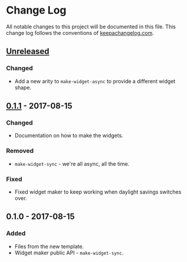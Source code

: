 # Change Log
All notable changes to this project will be documented in this file. This change log follows the conventions of [keepachangelog.com](http://keepachangelog.com/).

## [Unreleased]
### Changed
- Add a new arity to `make-widget-async` to provide a different widget shape.

## [0.1.1] - 2017-08-15
### Changed
- Documentation on how to make the widgets.

### Removed
- `make-widget-sync` - we're all async, all the time.

### Fixed
- Fixed widget maker to keep working when daylight savings switches over.

## 0.1.0 - 2017-08-15
### Added
- Files from the new template.
- Widget maker public API - `make-widget-sync`.

[Unreleased]: https://github.com/your-name/genetic/compare/0.1.1...HEAD
[0.1.1]: https://github.com/your-name/genetic/compare/0.1.0...0.1.1
